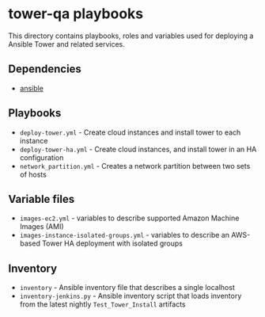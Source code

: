 tower-qa playbooks
==================

This directory contains playbooks, roles and variables used for deploying a
Ansible Tower and related services.

## Dependencies

 * [ansible](https://github.com/ansible/ansible)

## Playbooks

 * `deploy-tower.yml` - Create cloud instances and install tower to each instance
 * `deploy-tower-ha.yml` - Create cloud instances, and install tower in an HA configuration
 * `network_partition.yml` - Creates a network partition between two sets of hosts

## Variable files

 * `images-ec2.yml` - variables to describe supported Amazon Machine Images (AMI)
 * `images-instance-isolated-groups.yml` - variables to describe an AWS-based Tower HA deployment with isolated groups

## Inventory

 * `inventory` - Ansible inventory file that describes a single localhost
 * `inventory-jenkins.py` - Ansible inventory script that loads inventory from the latest nightly `Test_Tower_Install` artifacts
